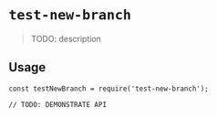 # `test-new-branch`

> TODO: description

## Usage

```
const testNewBranch = require('test-new-branch');

// TODO: DEMONSTRATE API
```
